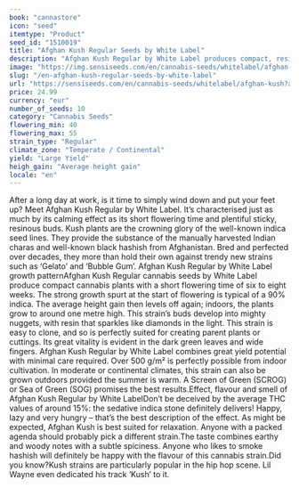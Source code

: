```yaml
---
book: "cannastore"
icon: "seed"
itemtype: "Product"
seed_id: "1510019"
title: "Afghan Kush Regular Seeds by White Label"
description: "Afghan Kush Regular by White Label produces compact, resinous plants with 90% indica genes. Short flowering time of 45 to 55 days."
image: "https://img.sensiseeds.com/en/cannabis-seeds/whitelabel/afghan-kush-image.png"
slug: "/en-afghan-kush-regular-seeds-by-white-label"
url: "https://sensiseeds.com/en/cannabis-seeds/whitelabel/afghan-kush?a_aid=cannastore"
price: 24.99
currency: "eur"
number_of_seeds: 10
category: "Cannabis Seeds"
flowering_min: 40
flowering_max: 55
strain_type: "Regular"
climate_zone: "Temperate / Continental"
yield: "Large Yield"
heigh_gain: "Average height gain"
locale: "en"
---
```

After a long day at work, is it time to simply wind down and put your feet up? Meet Afghan Kush Regular by White Label. It’s characterised just as much by its calming effect as its short flowering time and plentiful sticky, resinous buds. Kush plants are the crowning glory of the well-known indica seed lines. They provide the substance of the manually harvested Indian charas and well-known black hashish from Afghanistan. Bred and perfected over decades, they more than hold their own against trendy new strains such as ‘Gelato’ and ‘Bubble Gum’. Afghan Kush Regular by White Label growth patternAfghan Kush Regular cannabis seeds by White Label produce compact cannabis plants with a short flowering time of six to eight weeks. The strong growth spurt at the start of flowering is typical of a 90% indica. The average height gain then levels off again; indoors, the plants grow to around one metre high. This strain’s buds develop into mighty nuggets, with resin that sparkles like diamonds in the light. This strain is easy to clone, and so is perfectly suited for creating parent plants or cuttings. Its great vitality is evident in the dark green leaves and wide fingers. Afghan Kush Regular by White Label combines great yield potential with minimal care required. Over 500 g/m² is perfectly possible from indoor cultivation. In moderate or continental climates, this strain can also be grown outdoors provided the summer is warm. A Screen of Green (SCROG) or Sea of Green (SOG) promises the best results.Effect, flavour and smell of Afghan Kush Regular by White LabelDon’t be deceived by the average THC values of around 15%: the sedative indica stone definitely delivers! Happy, lazy and very hungry – that’s the best description of the effect. As might be expected, Afghan Kush is best suited for relaxation. Anyone with a packed agenda should probably pick a different strain.The taste combines earthy and woody notes with a subtle spiciness. Anyone who likes to smoke hashish will definitely be happy with the flavour of this cannabis strain.Did you know?Kush strains are particularly popular in the hip hop scene. Lil Wayne even dedicated his track ‘Kush’ to it.
